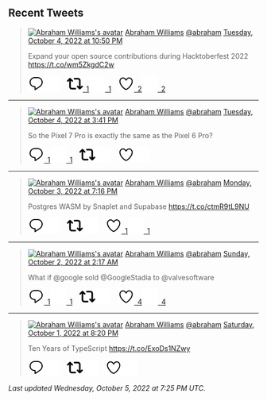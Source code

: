 ## Recent Tweets

> [![Abraham Williams's avatar](https://pbs.twimg.com/profile_images/897079141719195648/_mvh-QJH_mini.jpg)](https://twitter.com/abraham) [Abraham Williams](https://twitter.com/abraham) [@abraham](https://twitter.com/abraham) [Tuesday, October 4, 2022 at 10:50 PM](https://twitter.com/abraham/status/1577431000254009344)
>
> Expand your open source contributions during Hacktoberfest 2022 https://t.co/wm5ZkgdC2w
>
> [![Reply](./images/reply_light.svg#gh-light-mode-only "Reply")](https://twitter.com/intent/tweet?in_reply_to=1577431000254009344#gh-light-mode-only)[![Reply](./images/reply.svg#gh-dark-mode-only "Reply")](https://twitter.com/intent/tweet?in_reply_to=1577431000254009344#gh-dark-mode-only)&emsp;[![Retweet](./images/retweet_light.svg#gh-light-mode-only "Retweet")&ensp;1](https://twitter.com/intent/retweet?tweet_id=1577431000254009344#gh-light-mode-only)[![Retweet](./images/retweet.svg#gh-dark-mode-only "Retweet")&ensp;1](https://twitter.com/intent/retweet?tweet_id=1577431000254009344#gh-dark-mode-only)&emsp;[![Like](./images/like_light.svg#gh-light-mode-only "Like")&ensp;2](https://twitter.com/intent/favorite?tweet_id=1577431000254009344#gh-light-mode-only)[![Like](./images/like.svg#gh-dark-mode-only "Like")&ensp;2](https://twitter.com/intent/favorite?tweet_id=1577431000254009344#gh-dark-mode-only)


---

> [![Abraham Williams's avatar](https://pbs.twimg.com/profile_images/897079141719195648/_mvh-QJH_mini.jpg)](https://twitter.com/abraham) [Abraham Williams](https://twitter.com/abraham) [@abraham](https://twitter.com/abraham) [Tuesday, October 4, 2022 at 3:41 PM](https://twitter.com/abraham/status/1577323123782844417)
>
> So the Pixel 7 Pro is exactly the same as the Pixel 6 Pro?
>
> [![Reply](./images/reply_light.svg#gh-light-mode-only "Reply")&ensp;1](https://twitter.com/intent/tweet?in_reply_to=1577323123782844417#gh-light-mode-only)[![Reply](./images/reply.svg#gh-dark-mode-only "Reply")&ensp;1](https://twitter.com/intent/tweet?in_reply_to=1577323123782844417#gh-dark-mode-only)&emsp;[![Retweet](./images/retweet_light.svg#gh-light-mode-only "Retweet")](https://twitter.com/intent/retweet?tweet_id=1577323123782844417#gh-light-mode-only)[![Retweet](./images/retweet.svg#gh-dark-mode-only "Retweet")](https://twitter.com/intent/retweet?tweet_id=1577323123782844417#gh-dark-mode-only)&emsp;[![Like](./images/like_light.svg#gh-light-mode-only "Like")](https://twitter.com/intent/favorite?tweet_id=1577323123782844417#gh-light-mode-only)[![Like](./images/like.svg#gh-dark-mode-only "Like")](https://twitter.com/intent/favorite?tweet_id=1577323123782844417#gh-dark-mode-only)


---

> [![Abraham Williams's avatar](https://pbs.twimg.com/profile_images/897079141719195648/_mvh-QJH_mini.jpg)](https://twitter.com/abraham) [Abraham Williams](https://twitter.com/abraham) [@abraham](https://twitter.com/abraham) [Monday, October 3, 2022 at 7:16 PM](https://twitter.com/abraham/status/1577014765452668930)
>
> Postgres WASM by Snaplet and Supabase https://t.co/ctmR9tL9NU
>
> [![Reply](./images/reply_light.svg#gh-light-mode-only "Reply")](https://twitter.com/intent/tweet?in_reply_to=1577014765452668930#gh-light-mode-only)[![Reply](./images/reply.svg#gh-dark-mode-only "Reply")](https://twitter.com/intent/tweet?in_reply_to=1577014765452668930#gh-dark-mode-only)&emsp;[![Retweet](./images/retweet_light.svg#gh-light-mode-only "Retweet")](https://twitter.com/intent/retweet?tweet_id=1577014765452668930#gh-light-mode-only)[![Retweet](./images/retweet.svg#gh-dark-mode-only "Retweet")](https://twitter.com/intent/retweet?tweet_id=1577014765452668930#gh-dark-mode-only)&emsp;[![Like](./images/like_light.svg#gh-light-mode-only "Like")&ensp;1](https://twitter.com/intent/favorite?tweet_id=1577014765452668930#gh-light-mode-only)[![Like](./images/like.svg#gh-dark-mode-only "Like")&ensp;1](https://twitter.com/intent/favorite?tweet_id=1577014765452668930#gh-dark-mode-only)


---

> [![Abraham Williams's avatar](https://pbs.twimg.com/profile_images/897079141719195648/_mvh-QJH_mini.jpg)](https://twitter.com/abraham) [Abraham Williams](https://twitter.com/abraham) [@abraham](https://twitter.com/abraham) [Sunday, October 2, 2022 at 2:17 AM](https://twitter.com/abraham/status/1576395834497064960)
>
> What if @google sold @GoogleStadia to @valvesoftware
>
> [![Reply](./images/reply_light.svg#gh-light-mode-only "Reply")&ensp;1](https://twitter.com/intent/tweet?in_reply_to=1576395834497064960#gh-light-mode-only)[![Reply](./images/reply.svg#gh-dark-mode-only "Reply")&ensp;1](https://twitter.com/intent/tweet?in_reply_to=1576395834497064960#gh-dark-mode-only)&emsp;[![Retweet](./images/retweet_light.svg#gh-light-mode-only "Retweet")](https://twitter.com/intent/retweet?tweet_id=1576395834497064960#gh-light-mode-only)[![Retweet](./images/retweet.svg#gh-dark-mode-only "Retweet")](https://twitter.com/intent/retweet?tweet_id=1576395834497064960#gh-dark-mode-only)&emsp;[![Like](./images/like_light.svg#gh-light-mode-only "Like")&ensp;4](https://twitter.com/intent/favorite?tweet_id=1576395834497064960#gh-light-mode-only)[![Like](./images/like.svg#gh-dark-mode-only "Like")&ensp;4](https://twitter.com/intent/favorite?tweet_id=1576395834497064960#gh-dark-mode-only)


---

> [![Abraham Williams's avatar](https://pbs.twimg.com/profile_images/897079141719195648/_mvh-QJH_mini.jpg)](https://twitter.com/abraham) [Abraham Williams](https://twitter.com/abraham) [@abraham](https://twitter.com/abraham) [Saturday, October 1, 2022 at 8:20 PM](https://twitter.com/abraham/status/1576306153440841730)
>
> Ten Years of TypeScript https://t.co/ExoDs1NZwy
>
> [![Reply](./images/reply_light.svg#gh-light-mode-only "Reply")](https://twitter.com/intent/tweet?in_reply_to=1576306153440841730#gh-light-mode-only)[![Reply](./images/reply.svg#gh-dark-mode-only "Reply")](https://twitter.com/intent/tweet?in_reply_to=1576306153440841730#gh-dark-mode-only)&emsp;[![Retweet](./images/retweet_light.svg#gh-light-mode-only "Retweet")](https://twitter.com/intent/retweet?tweet_id=1576306153440841730#gh-light-mode-only)[![Retweet](./images/retweet.svg#gh-dark-mode-only "Retweet")](https://twitter.com/intent/retweet?tweet_id=1576306153440841730#gh-dark-mode-only)&emsp;[![Like](./images/like_light.svg#gh-light-mode-only "Like")](https://twitter.com/intent/favorite?tweet_id=1576306153440841730#gh-light-mode-only)[![Like](./images/like.svg#gh-dark-mode-only "Like")](https://twitter.com/intent/favorite?tweet_id=1576306153440841730#gh-dark-mode-only)


_Last updated Wednesday, October 5, 2022 at 7:25 PM UTC._

